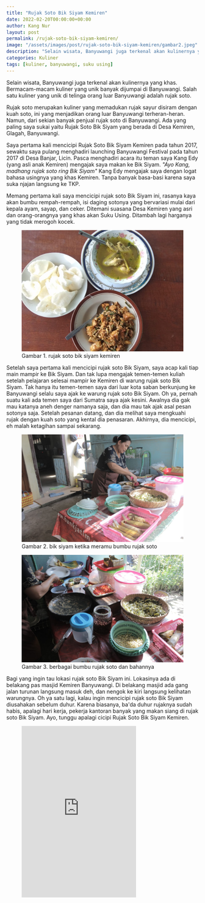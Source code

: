 ```yaml
---
title: "Rujak Soto Bik Siyam Kemiren"
date: 2022-02-20T00:00:00+00:00
author: Kang Nur
layout: post
permalink: /rujak-soto-bik-siyam-kemiren/
image: "/assets/images/post/rujak-soto-bik-siyam-kemiren/gambar2.jpeg"
description: "Selain wisata, Banyuwangi juga terkenal akan kulinernya yang khas. Bermacam-macam kuliner yang unik banyak dijumpai di Banyuwangi. Salah satu kuliner yang unik di telinga orang luar Banyuwangi adalah rujak soto."
categories: Kuliner
tags: [kuliner, banyuwangi, suku using]
---
```

Selain wisata, Banyuwangi juga terkenal akan kulinernya yang khas. Bermacam-macam kuliner yang unik banyak dijumpai di Banyuwangi. Salah satu kuliner yang unik di telinga orang luar Banyuwangi adalah rujak soto.

Rujak soto merupakan kuliner yang memadukan rujak sayur disiram dengan kuah soto, ini yang menjadikan orang luar Banyuwangi terheran-heran. Namun, dari sekian banyak penjual rujak soto di Banyuwangi. Ada yang paling saya sukai yaitu Rujak Soto Bik Siyam yang berada di Desa Kemiren, Glagah, Banyuwangi.

Saya pertama kali mencicipi Rujak Soto Bik Siyam Kemiren pada tahun 2017, sewaktu saya pulang menghadiri launching Banyuwangi Festival pada tahun 2017 di Desa Banjar, Licin. Pasca menghadiri acara itu teman saya Kang Edy (yang asli anak Kemiren) mengajak saya makan ke Bik Siyam. <i>"Ayo Kang, madhang rujak soto ring Bik Siyam"</i> Kang Edy mengajak saya dengan logat bahasa usingnya yang khas Kemiren. Tanpa banyak basa-basi karena saya suka njajan langsung ke TKP.

Memang pertama kali saya mencicipi rujak soto Bik Siyam ini, rasanya kaya akan bumbu rempah-rempah, isi daging sotonya yang bervariasi mulai dari kepala ayam, sayap, dan ceker. Ditemani suasana Desa Kemiren yang asri dan orang-orangnya yang khas akan Suku Using. Ditambah lagi harganya yang tidak merogoh kocek.

<figure>
<img src="/assets/images/post/rujak-soto-bik-siyam-kemiren/gambar1.jpeg">
<figcaption>Gambar 1. rujak soto bik siyam kemiren </figcaption>
</figure>

Setelah saya pertama kali mencicipi rujak soto Bik Siyam, saya acap kali tiap main mampir ke Bik Siyam. Dan tak lupa mengajak temen-temen kuliah setelah pelajaran selesai mampir ke Kemiren di warung rujak soto Bik Siyam. Tak hanya itu temen-temen saya dari luar kota saban berkunjung ke Banyuwangi selalu saya ajak ke warung rujak soto Bik Siyam. Oh ya, pernah suatu kali ada temen saya dari Sumatra saya ajak kesini. Awalnya dia gak mau katanya aneh denger namanya saja, dan dia mau tak ajak asal pesan sotonya saja. Setelah pesanan datang, dan dia melihat saya mengkuahi rujak dengan kuah soto yang kental dia penasaran. Akhirnya, dia mencicipi, eh malah ketagihan sampai sekarang.

<figure>
<img src="/assets/images/post/rujak-soto-bik-siyam-kemiren/gambar2.jpeg">
<figcaption>Gambar 2. bik siyam ketika meramu bumbu rujak soto </figcaption>
</figure>

<figure>
<img src="/assets/images/post/rujak-soto-bik-siyam-kemiren/gambar3.jpeg">
<figcaption>Gambar 3. berbagai bumbu rujak soto dan bahannya </figcaption>
</figure>

Bagi yang ingin tau lokasi rujak soto Bik Siyam ini. Lokasinya ada di belakang pas masjid Kemiren Banyuwangi. Di belakang masjid ada gang jalan turunan langsung masuk deh, dan nengok ke kiri langsung kelihatan warungnya. Oh ya satu lagi, kalau ingin mencicipi rujak soto Bik Siyam diusahakan sebelum duhur. Karena biasanya, ba'da duhur rujaknya sudah habis, apalagi hari kerja, pekerja kantoran banyak yang makan siang di rujak soto Bik Siyam. Ayo, tunggu apalagi cicipi Rujak Soto Bik Siyam Kemiren.

<figure>
<iframe src="https://www.google.com/maps/embed?pb=!1m18!1m12!1m3!1d505573.88530715194!2d113.74786708613313!3d-8.122243850418712!2m3!1f0!2f0!3f0!3m2!1i1024!2i768!4f13.1!3m3!1m2!1s0x2dd14f690f540331%3A0x809e40057776e51d!2sRujak%20Soto%20Bek%20Siyam!5e0!3m2!1sid!2sid!4v1652887881562!5m2!1sid!2sid" height="450" style="border:0;" allowfullscreen="" loading="lazy" referrerpolicy="no-referrer-when-downgrade"></iframe>
</figure>